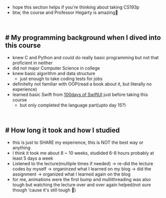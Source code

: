 - hope this section helps if you're thinking about taking CS193p
- btw, the course and Professor Hegarty is amazing👏

<br>


## # My programming background when I dived into this course
- knew C and Python and could do really basic programming but not that proficient in neither
- did not major Computer Science in college
- knew basic algorithm and data structure
  - just enough to take coding tests for jobs
- definitelty not familiar with OOP(read a book about it, but literally no experience)
- learned basic Swift from [100days of SwiftUI](https://www.hackingwithswift.com/100/swiftui) just before taking this course  
  - but only completed the language part(upto day 15?)

<br>

## # How long it took and how I studied
- this is just to SHARE my experience, this is NOT the best way or anything
- I think it took me about 8 ~ 10 weeks, studided 6-8 hours probably at least 5 days a week
- Listened to the lecture(multiple times if needed) -> re-did the lecture codes by myself -> organinzed what I learned on my blog -> did the assignment -> organized what I learned again on the blog
- for me, animations were the first bump and multithreading was also tough but watching the lecture over and over again helped(not sure though 'cause it's still tough 🤣)

<br>